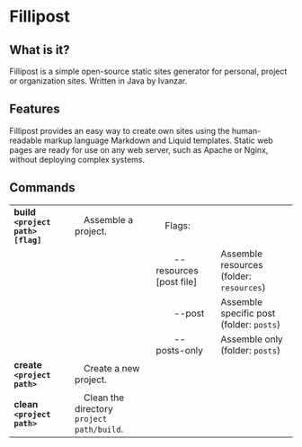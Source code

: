 # Fillipost
## What is it?
Fillipost is a simple open-source static sites generator for personal, project or organization sites. Written in Java by Ivanzar.

## Features
Fillipost provides an easy way to create own sites using the human-readable markup language Markdown and Liquid templates. Static web pages are ready for use on any web server, such as Apache or Nginx, without deploying complex systems.

## Commands

|                                    |                                                 |             |                                          |
|------------------------------------|-------------------------------------------------|-------------|------------------------------------------|
| **build `<project path>` `[flag]`**  | &emsp;Assemble a project. | &emsp;Flags:      |                                          |
|                                    |                                                 | &emsp;&emsp;--resources [post file] | Assemble resources (folder: `resources`) |
|                                    |                                                 | &emsp;&emsp;--post       | Assemble specific post (folder: `posts`)    |
|                                    |                                                 | &emsp;&emsp;--posts-only | Assemble only (folder: `posts`)
| **create `<project path>`**        | &emsp;Create a new project.                        |              |                                          |
| **clean `<project path>`**         | &emsp;Clean the directory ``` project path/build ```. |              |                                          |